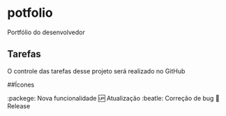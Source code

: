 # potfolio
Portfólio do desenvolvedor


## Tarefas 

O controle das tarefas desse projeto será realizado no GitHub

##Ícones

:packege: Nova funcionalidade
:up: Atualização
:beatle: Correção de bug
:checkered_flag: Release